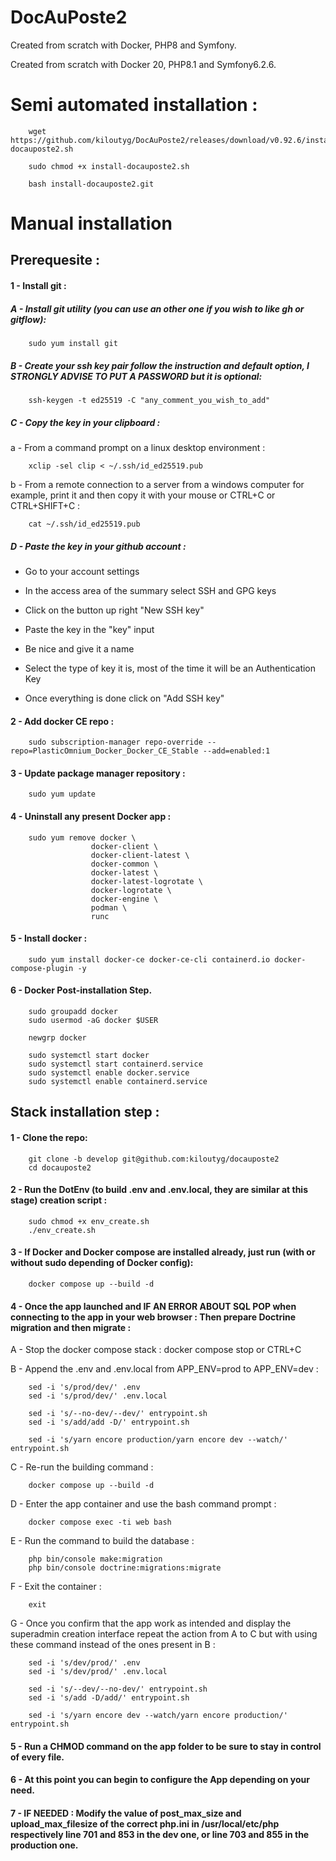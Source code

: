 # DocAuPoste2
Created from scratch with Docker, PHP8 and Symfony.

Created from scratch with Docker 20, PHP8.1 and Symfony6.2.6.


# Semi automated installation :
```
    wget https://github.com/kiloutyg/DocAuPoste2/releases/download/v0.92.6/install-docauposte2.sh 
```
```   
    sudo chmod +x install-docauposte2.sh
```
```
    bash install-docauposte2.git
```
# Manual installation

## Prerequesite :


#### 1 - Install git :

##### A - Install git utility (you can use an other one if you wish to like gh or gitflow):
```
    sudo yum install git
```
##### B - Create your ssh key pair follow the instruction and default option, I STRONGLY ADVISE TO PUT A PASSWORD but it is optional:
```
    ssh-keygen -t ed25519 -C "any_comment_you_wish_to_add"
```
##### C - Copy the key in your clipboard :

a - From a command prompt on a linux desktop environment :
```
    xclip -sel clip < ~/.ssh/id_ed25519.pub
```
b - From a remote connection to a server from a windows computer for example, print it and then copy it with your mouse or CTRL+C or CTRL+SHIFT+C : 
```
    cat ~/.ssh/id_ed25519.pub 
```
##### D - Paste the key in your github account : 

- Go to your account settings

- In the access area of the summary select SSH and GPG keys

- Click on the button up right "New SSH key"

- Paste the key in the "key" input

- Be nice and give it a name

- Select the type of key it is, most of the time it will be an Authentication Key

- Once everything is done click on "Add SSH key" 


#### 2 - Add docker CE repo : 
```
    sudo subscription-manager repo-override --repo=PlasticOmnium_Docker_Docker_CE_Stable --add=enabled:1
```
#### 3 - Update package manager repository : 
```
    sudo yum update
```
#### 4 - Uninstall any present Docker app :
```
    sudo yum remove docker \
                  docker-client \
                  docker-client-latest \
                  docker-common \
                  docker-latest \
                  docker-latest-logrotate \
                  docker-logrotate \
                  docker-engine \
                  podman \
                  runc
```
#### 5 - Install docker :
```
    sudo yum install docker-ce docker-ce-cli containerd.io docker-compose-plugin -y
```
#### 6 - Docker Post-installation Step.
```
    sudo groupadd docker
    sudo usermod -aG docker $USER
```
```
    newgrp docker
```
```
    sudo systemctl start docker
    sudo systemctl start containerd.service
    sudo systemctl enable docker.service
    sudo systemctl enable containerd.service
```

## Stack installation step : 


#### 1 - Clone the repo:
```
    git clone -b develop git@github.com:kiloutyg/docauposte2
    cd docauposte2
```
#### 2 - Run the DotEnv (to build .env and .env.local, they are similar at this stage) creation script : 
```
    sudo chmod +x env_create.sh
    ./env_create.sh
```
#### 3 - If Docker and Docker compose are installed already, just run (with or without sudo depending of Docker config):
```
    docker compose up --build -d
``` 
#### 4 - Once the app launched and IF AN ERROR ABOUT SQL POP when connecting to the app in your web browser : Then prepare Doctrine migration and then migrate : 
A - Stop the docker compose stack : 
    docker compose stop
or
    CTRL+C

B - Append the .env and .env.local from APP_ENV=prod to APP_ENV=dev :
```
    sed -i 's/prod/dev/' .env
    sed -i 's/prod/dev/' .env.local

    sed -i 's/--no-dev/--dev/' entrypoint.sh
    sed -i 's/add/add -D/' entrypoint.sh

    sed -i 's/yarn encore production/yarn encore dev --watch/' entrypoint.sh
```
C - Re-run the building command :
``` 
    docker compose up --build -d
```
D - Enter the app container and use the bash command prompt :
```
    docker compose exec -ti web bash
```
E - Run the command to build the database :
```
    php bin/console make:migration
    php bin/console doctrine:migrations:migrate
``` 
F - Exit the container : 
```
    exit
```
G - Once you confirm that the app work as intended and display the superadmin creation interface repeat the action from A to C but with using these command instead of the ones present in B :
```
    sed -i 's/dev/prod/' .env
    sed -i 's/dev/prod/' .env.local

    sed -i 's/--dev/--no-dev/' entrypoint.sh
    sed -i 's/add -D/add/' entrypoint.sh

    sed -i 's/yarn encore dev --watch/yarn encore production/' entrypoint.sh
```


#### 5 - Run a CHMOD command on the app folder to be sure to stay in control of every file. 

#### 6 - At this point you can begin to configure the App depending on your need. 

#### 7 - IF NEEDED : Modify the value of post_max_size  and upload_max_filesize of the correct php.ini in /usr/local/etc/php respectively line 701 and 853 in the dev one, or line 703 and 855 in the production one.






